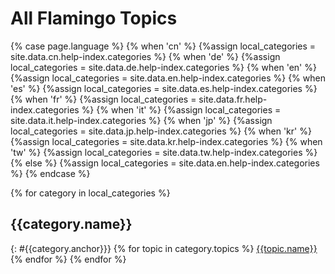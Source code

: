 ---
---

# All Flamingo Topics

<!-- Do not edit the below section. The source for the Help index can be found in the _data folder in the help_index.yaml file -->
{% case page.language %}
  {% when 'cn' %}
    {%assign local_categories = site.data.cn.help-index.categories %}
  {% when 'de' %}
    {%assign local_categories = site.data.de.help-index.categories %}
  {% when 'en' %}
    {%assign local_categories = site.data.en.help-index.categories %}
  {% when 'es' %}
    {%assign local_categories = site.data.es.help-index.categories %}
  {% when 'fr' %}
    {%assign local_categories = site.data.fr.help-index.categories %}
  {% when 'it' %}
    {%assign local_categories = site.data.it.help-index.categories %}
  {% when 'jp' %}
    {%assign local_categories = site.data.jp.help-index.categories %}
  {% when 'kr' %}
    {%assign local_categories = site.data.kr.help-index.categories %}
  {% when 'tw' %}
    {%assign local_categories = site.data.tw.help-index.categories %}
  {% else %}
    {%assign local_categories = site.data.en.help-index.categories %}
{% endcase %}

{% for category in local_categories %}
## {{category.name}}
{: #{{category.anchor}}}
{% for topic in category.topics %}
[{{topic.name}}]({{topic.path}}){% endfor %}
{% endfor %}


<!-- Do not edit this section above. The source for the Help index can be found in the _data folder in the help_index.yaml file-->